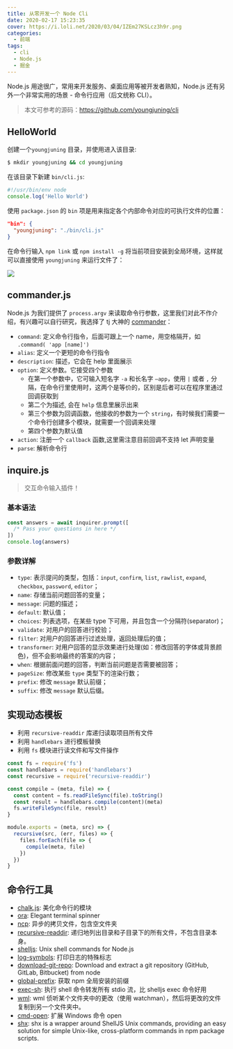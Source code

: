 ```yaml
---
title: 从零开发一个 Node Cli
date: 2020-02-17 15:23:35
cover: https://i.loli.net/2020/03/04/IZEm27KSLcz3h9r.png
categories:
  - 前端
tags:
  - cli
  - Node.js
  - 掘金
---
```


Node.js 用途很广，常用来开发服务、桌面应用等被开发者熟知，Node.js 还有另外一个非常实用的场景 - 命令行应用（后文统称 CLI）。

> 本文可参考的源码：https://github.com/youngjuning/cli

## HelloWorld

创建一个`youngjuning` 目录，并使用进入该目录:

```sh
$ mkdir youngjuning && cd youngjuning
```

在该目录下新建 `bin/cli.js`:

```js
#!/usr/bin/env node
console.log('Hello World')
```

使用 `package.json` 的 `bin` 项是用来指定各个内部命令对应的可执行文件的位置：

```json
"bin": {
  "youngjuning": "./bin/cli.js"
}
```

在命令行输入 `npm link` 或 `npm install -g` 将当前项目安装到全局环境，这样就可以直接使用 `youngjuning` 来运行文件了：

![](https://p3-juejin.byteimg.com/tos-cn-i-k3u1fbpfcp/9dc89f3724cf4aa5bc71f7089c27c28d~tplv-k3u1fbpfcp-zoom-1.image)

## commander.js

Node.js 为我们提供了 `process.argv` 来读取命令行参数，这里我们对此不作介绍，有兴趣可以自行研究，我选择了 tj 大神的 [commander](https://www.npmjs.com/package/commander)：

- `command`: 定义命令行指令，后面可跟上一个 name，用空格隔开，如 `.command( 'app [name]')`
- `alias`: 定义一个更短的命令行指令
- `description`: 描述，它会在 help 里面展示
- `option`: 定义参数。它接受四个参数
  - 在第一个参数中，它可输入短名字 `-a` 和长名字 `–app`，使用 `|` 或者 `,` 分隔，在命令行里使用时，这两个是等价的，区别是后者可以在程序里通过回调获取到
  - 第二个为描述, 会在 `help` 信息里展示出来
  - 第三个参数为回调函数，他接收的参数为一个 `string`，有时候我们需要一个命令行创建多个模块，就需要一个回调来处理
  - 第四个参数为默认值
- `action`: 注册一个 `callback` 函数,这里需注意目前回调不支持 let 声明变量
- `parse`: 解析命令行

## inquire.js

> 交互命令输入插件！

### 基本语法

```js
const answers = await inquirer.prompt([
  /* Pass your questions in here */
])
console.log(answers)
```

### 参数详解

- `type`: 表示提问的类型，包括：`input`, `confirm`, `list`, `rawlist`, `expand`, `checkbox`, `password`, `editor`；
- `name`: 存储当前问题回答的变量；
- `message`: 问题的描述；
- `default`: 默认值；
- `choices`: 列表选项，在某些 type 下可用，并且包含一个分隔符(separator)；
- `validate`: 对用户的回答进行校验；
- `filter`: 对用户的回答进行过滤处理，返回处理后的值；
- `transformer`: 对用户回答的显示效果进行处理(如：修改回答的字体或背景颜色)，但不会影响最终的答案的内容；
- `when`: 根据前面问题的回答，判断当前问题是否需要被回答；
- `pageSize`: 修改某些 `type` 类型下的渲染行数；
- `prefix`: 修改 `message` 默认前缀；
- `suffix`: 修改 `message` 默认后缀。

## 实现动态模板

- 利用 `recursive-readdir` 库递归读取项目所有文件
- 利用 `handlebars` 进行模板替换
- 利用 `fs` 模块进行读文件和写文件操作

```js
const fs = require('fs')
const handlebars = require('handlebars')
const recursive = require('recursive-readdir')

const compile = (meta, file) => {
  const content = fs.readFileSync(file).toString()
  const result = handlebars.compile(content)(meta)
  fs.writeFileSync(file, result)
}

module.exports = (meta, src) => {
  recursive(src, (err, files) => {
    files.forEach(file => {
      compile(meta, file)
    })
  })
}
```

## 命令行工具

- [chalk.js](https://www.npmjs.com/package/chalk): 美化命令行的模块
- [ora](https://www.npmjs.com/package/ora): Elegant terminal spinner
- [ncp](https://www.npmjs.com/package/ncp): 异步的拷贝文件，包含空文件夹
- [recursive-readdir](https://www.npmjs.com/package/recursive-readdir): 递归地列出目录和子目录下的所有文件，不包含目录本身。
- [shelljs](https://github.com/shelljs/shelljs): Unix shell commands for Node.js
- [log-symbols](https://www.npmjs.com/package/log-symbols): 打印日志的特殊标志
- [download-git-repo](https://www.npmjs.com/package/download-git-repo): Download and extract a git repository (GitHub, GitLab, Bitbucket) from node
- [global-prefix](https://www.npmjs.com/package/global-prefix): 获取 npm 全局安装的前缀
- [exec-sh](https://www.npmjs.com/package/exec-sh): 执行 shell 命令转发所有 stdio 流，比 shelljs exec 命令好用
- [wml](https://www.npmjs.com/package/wml): wml 侦听某个文件夹中的更改（使用 watchman），然后将更改的文件复制到另一个文件夹中。
- [cmd-open](https://blog.ihaiu.com/cmd-open/): 扩展 Windows 命令 open
- [shx](https://github.com/shelljs/shx): shx is a wrapper around ShellJS Unix commands, providing an easy solution for simple Unix-like, cross-platform commands in npm package scripts.
